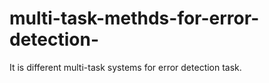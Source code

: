 # multi-task-methds-for-error-detection-
It is different multi-task systems for error detection task. 
